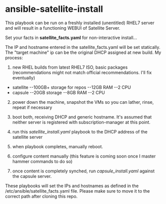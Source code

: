 # ansible-satellite-install

This playbook can be run on a freshly installed (unentitled) RHEL7 server and will result in a functioning WEBUI of Satellite Server.

Set your facts in **satellite_facts.yaml** for non-interactive install... 

The IP and hostname entered in the satellite_facts.yaml will be set statically.  The "target machine" ip can be the original DHCP assigned at new build.  My process:


1. new RHEL builds from latest RHEL7 ISO, basic packages (recommendations might not match official recommendations.  I'll fix eventually)
- satellite
--100GB+ storage for repos
--12GB RAM
--2 CPU
- capsule
--20GB storage
--8GB RAM
--2 CPU

2. power down the machine, snapshot the VMs so you can lather, rinse, repeat if necessary

3. boot both, receiving DHCP and generic hostname.  It's assumed that neither server is registered with subscription-manager at this point.

4. run this *satellite_install.yaml* playbook to the DHCP address of the satellite server

5. when playbook completes, manually reboot.

6. configure content manually (this feature is coming soon once I master hammer commands to do so)

7. once content is completely synched, run *capsule_install.yaml* against the capsule server.


These playbooks will set the IPs and hostnames as defined in the /etc/ansible/satellite_facts.yaml file.  Please make sure to move it to the correct path after cloning this repo.

